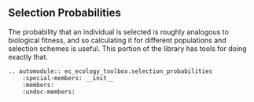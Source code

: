 ## Selection Probabilities

The probability that an individual is selected is roughly analogous to biological fitness, and so calculating it for different populations and selection schemes is useful. This portion of the library has tools for doing exactly that.

```{eval-rst}
.. automodule:: ec_ecology_toolbox.selection_probabilities
    :special-members: __init__
    :members:
    :undoc-members:
```
